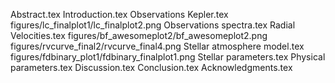 Abstract.tex
Introduction.tex
Observations   Kepler.tex
figures/lc_finalplot1/lc_finalplot2.png
Observations   spectra.tex
Radial Velocities.tex
figures/bf_awesomeplot2/bf_awesomeplot2.png
figures/rvcurve_final2/rvcurve_final4.png
Stellar atmosphere model.tex
figures/fdbinary_plot1/fdbinary_finalplot1.png
Stellar parameters.tex
Physical parameters.tex
Discussion.tex
Conclusion.tex
Acknowledgments.tex
